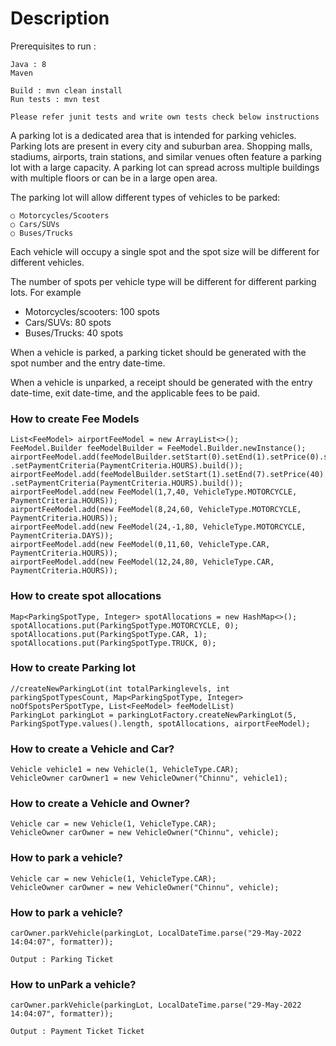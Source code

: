 # Description

Prerequisites to run : 

    Java : 8
    Maven
    
    Build : mvn clean install
    Run tests : mvn test
    
    Please refer junit tests and write own tests check below instructions

A parking lot is a dedicated area that is intended for parking vehicles. 
Parking lots are present in every city and suburban area. Shopping malls, stadiums, airports, train stations, 
and similar venues often feature a parking lot with a large capacity. 
A parking lot can spread across multiple buildings with multiple floors or can be in a large open area.

The parking lot will allow different types of vehicles to be parked: 

    ○ Motorcycles/Scooters
    ○ Cars/SUVs
    ○ Buses/Trucks

Each vehicle will occupy a single spot and the spot size will be different for different
vehicles.

The number of spots per vehicle type will be different for different parking lots. For
example
*  Motorcycles/scooters: 100 spots
* Cars/SUVs: 80 spots
* Buses/Trucks: 40 spots

When a vehicle is parked, a parking ticket should be generated with the spot number and the entry date-time.

When a vehicle is unparked, a receipt should be generated with the entry date-time, exit date-time, and the applicable fees to be paid.

### How to create Fee Models

    List<FeeModel> airportFeeModel = new ArrayList<>(); 
    FeeModel.Builder feeModelBuilder = FeeModel.Builder.newInstance();
    airportFeeModel.add(feeModelBuilder.setStart(0).setEnd(1).setPrice(0).setVehicleType(VehicleType.MOTORCYCLE)
    .setPaymentCriteria(PaymentCriteria.HOURS).build());
    airportFeeModel.add(feeModelBuilder.setStart(1).setEnd(7).setPrice(40).setVehicleType(VehicleType.MOTORCYCLE)
    .setPaymentCriteria(PaymentCriteria.HOURS).build());
    airportFeeModel.add(new FeeModel(1,7,40, VehicleType.MOTORCYCLE, PaymentCriteria.HOURS));
    airportFeeModel.add(new FeeModel(8,24,60, VehicleType.MOTORCYCLE, PaymentCriteria.HOURS));
    airportFeeModel.add(new FeeModel(24,-1,80, VehicleType.MOTORCYCLE, PaymentCriteria.DAYS));
    airportFeeModel.add(new FeeModel(0,11,60, VehicleType.CAR, PaymentCriteria.HOURS));
    airportFeeModel.add(new FeeModel(12,24,80, VehicleType.CAR, PaymentCriteria.HOURS));

### How to create spot allocations

    Map<ParkingSpotType, Integer> spotAllocations = new HashMap<>();
    spotAllocations.put(ParkingSpotType.MOTORCYCLE, 0);
    spotAllocations.put(ParkingSpotType.CAR, 1);
    spotAllocations.put(ParkingSpotType.TRUCK, 0);

### How to create Parking lot

    //createNewParkingLot(int totalParkinglevels, int parkingSpotTypesCount, Map<ParkingSpotType, Integer> noOfSpotsPerSpotType, List<FeeModel> feeModelList)
    ParkingLot parkingLot = parkingLotFactory.createNewParkingLot(5, ParkingSpotType.values().length, spotAllocations, airportFeeModel);

### How to create a Vehicle and Car?
    Vehicle vehicle1 = new Vehicle(1, VehicleType.CAR);
    VehicleOwner carOwner1 = new VehicleOwner("Chinnu", vehicle1);

### How to create a Vehicle and Owner?
    Vehicle car = new Vehicle(1, VehicleType.CAR);
    VehicleOwner carOwner = new VehicleOwner("Chinnu", vehicle);

### How to park a vehicle?
    Vehicle car = new Vehicle(1, VehicleType.CAR);
    VehicleOwner carOwner = new VehicleOwner("Chinnu", vehicle);

### How to park a vehicle?
    carOwner.parkVehicle(parkingLot, LocalDateTime.parse("29-May-2022 14:04:07", formatter));

    Output : Parking Ticket

### How to unPark a vehicle?
    carOwner.parkVehicle(parkingLot, LocalDateTime.parse("29-May-2022 14:04:07", formatter));

    Output : Payment Ticket Ticket


    

    
